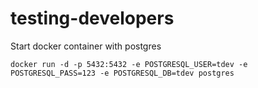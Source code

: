 # testing-developers

Start docker container with postgres
```
docker run -d -p 5432:5432 -e POSTGRESQL_USER=tdev -e POSTGRESQL_PASS=123 -e POSTGRESQL_DB=tdev postgres
```
